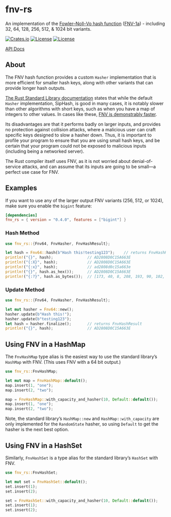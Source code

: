 # fnv-rs

An implementation of the [Fowler–Noll–Vo hash function](https://en.wikipedia.org/w/index.php?title=Fowler%E2%80%93Noll%E2%80%93Vo_hash_function) ([FNV-1a](https://datatracker.ietf.org/doc/html/draft-eastlake-fnv)) - including 32, 64, 128, 256, 512, & 1024 bit variants.

[![Crates.io][crates-badge]][crates-url]
[![License][mit-badge]][mit-url]
[![License][apache-badge]][apache-url]

[crates-badge]: https://img.shields.io/badge/crates.io-v0.4.2-blue
[crates-url]: https://crates.io/crates/fnv_rs
[mit-badge]: https://img.shields.io/badge/license-MIT-blue.svg
[mit-url]: https://github.com/Crypto-Spartan/fnv-rs/blob/main/LICENSE-MIT
[apache-badge]: https://img.shields.io/badge/License-Apache_2.0-blue.svg
[apache-url]: https://github.com/Crypto-Spartan/fnv-rs/blob/main/LICENSE-APACHE

[API Docs](https://docs.rs/fnv_rs/latest/fnv_rs/)

## About

The FNV hash function provides a custom `Hasher` implementation that is more
efficient for smaller hash keys, along with other variants that can provide longer hash outputs.

[The Rust Standard Library documentation](http://www.isthe.com/chongo/tech/comp/fnv/index.html) states that while the default
`Hasher` implementation, SipHash, is good in many cases, it is notably slower
than other algorithms with short keys, such as when you have a map of integers
to other values.  In cases like these, [FNV is demonstrably faster](https://cglab.ca/~abeinges/blah/hash-rs/).

Its disadvantages are that it performs badly on larger inputs, and
provides no protection against collision attacks, where a malicious user
can craft specific keys designed to slow a hasher down. Thus, it is
important to profile your program to ensure that you are using small hash
keys, and be certain that your program could not be exposed to malicious
inputs (including being a networked server).

The Rust compiler itself uses FNV, as it is not worried about
denial-of-service attacks, and can assume that its inputs are going to be
small—a perfect use case for FNV.

## Examples

If you want to use any of the larger output FNV variants (256, 512, or 1024), make sure you enable the `bigint` feature:

```toml
[dependencies]
fnv_rs = { version = "0.4.0", features = ["bigint"] }
```

### Hash Method

```rust
use fnv_rs::{Fnv64, FnvHasher, FnvHashResult};

let hash = Fnv64::hash(b"Hash this!testing123");    // returns FnvHashResult
println!("{}", hash);               // AD2808D0C15A663E
println!("{:X}", hash);             // AD2808D0C15A663E
println!("{:x}", hash);             // ad2808d0c15a663e
println!("{}", hash.as_hex());      // AD2808D0C15A663E
println!("{:?}", hash.as_bytes());  // [173, 40, 8, 208, 193, 90, 102, 62]
```

### Update Method

```rust
use fnv_rs::{Fnv64, FnvHasher, FnvHashResult};

let mut hasher = Fnv64::new();
hasher.update(b"Hash this!");
hasher.update(b"testing123");
let hash = hasher.finalize();       // returns FnvHashResult
println!("{}", hash);               // AD2808D0C15A663E
```

## Using FNV in a HashMap

The `FnvHashMap` type alias is the easiest way to use the standard library’s
`HashMap` with FNV. (This uses FNV with a 64 bit output.)

```rust
use fnv_rs::FnvHashMap;

let mut map = FnvHashMap::default();
map.insert(1, "one");
map.insert(2, "two");

map = FnvHashMap::with_capacity_and_hasher(10, Default::default());
map.insert(1, "one");
map.insert(2, "two");
```

Note, the standard library’s `HashMap::new` and `HashMap::with_capacity`
are only implemented for the `RandomState` hasher, so using `Default` to
get the hasher is the next best option.

## Using FNV in a HashSet

Similarly, `FnvHashSet` is a type alias for the standard library’s `HashSet`
with FNV.

```rust
use fnv_rs::FnvHashSet;

let mut set = FnvHashSet::default();
set.insert(1);
set.insert(2);

set = FnvHashSet::with_capacity_and_hasher(10, Default::default());
set.insert(1);
set.insert(2);
```
